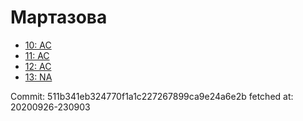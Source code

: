 # Мартазова
- [10: AC](10.md)
- [11: AC](11.md)
- [12: AC](12.md)
- [13: NA](13.md)

Commit: 511b341eb324770f1a1c227267899ca9e24a6e2b
 fetched at: 20200926-230903
